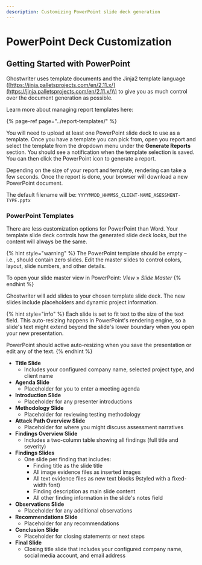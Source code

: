 ```yaml
---
description: Customizing PowerPoint slide deck generation
---
```


# PowerPoint Deck Customization

## Getting Started with PowerPoint

Ghostwriter uses template documents and the Jinja2 template language \([https://jinja.palletsprojects.com/en/2.11.x/](https://jinja.palletsprojects.com/en/2.11.x/)\) to give you as much control over the document generation as possible.

Learn more about managing report templates here:

{% page-ref page="../report-templates/" %}

You will need to upload at least one PowerPoint slide deck to use as a template. Once you have a template you can pick from, open you report and select the template from the dropdown menu under the **Generate Reports** section. You should see a notification when the template selection is saved. You can then click the PowerPoint icon to generate a report.

Depending on the size of your report and template, rendering can take a few seconds. Once the report is done, your browser will download a new PowerPoint document.

The default filename will be: `YYYYMMDD_HHMMSS_CLIENT-NAME_ASESSMENT-TYPE.pptx`

### PowerPoint Templates

There are less customization options for PowerPoint than Word. Your template slide deck controls how the generated slide deck looks, but the content will always be the same.

{% hint style="warning" %}
The PowerPoint template should be empty – i.e., should contain zero slides. Edit the master slides to control colors, layout, slide numbers, and other details.

To open your slide master view in PowerPoint: _View_ » _Slide Master_
{% endhint %}

Ghostwriter will add slides to your chosen template slide deck. The new slides include placeholders and dynamic project information.

{% hint style="info" %}
Each slide is set to fit text to the size of the text field. This auto-resizing happens in PowerPoint's rendering engine, so a slide's text might extend beyond the slide's lower boundary when you open your new presentation.

PowerPoint should active auto-resizing when you save the presentation or edit any of the text.
{% endhint %}

* **Title Slide**
  * Includes your configured company name, selected project type, and client name
* **Agenda Slide**
  * Placeholder for you to enter a meeting agenda
* **Introduction Slide**
  * Placeholder for any presenter introductions
* **Methodology Slide**
  * Placeholder for reviewing testing methodology
* **Attack Path Overview Slide**
  * Placeholder for where you might discuss assessment narratives
* **Findings Overview Slide**
  * Includes a two-column table showing all findings \(full title and severity\)
* **Findings Slides**
  * One slide per finding that includes:
    * Finding title as the slide title
    * All image evidence files as inserted images
    * All text evidence files as new text blocks 9styled with a fixed-width font\)
    * Finding description as main slide content
    * All other finding information in the slide's notes field
* **Observations Slide**
  * Placeholder for any additional observations
* **Recommendations Slide**
  * Placeholder for any recommendations
* **Conclusion Slide**
  * Placeholder for closing statements or next steps
* **Final Slide**
  * Closing title slide that includes your configured company name, social media account, and email address

